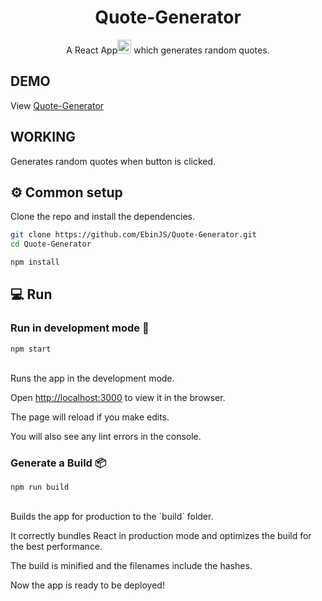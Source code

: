 <h1 align="center">Quote-Generator</h1>
<div align="center">
  <p>A React App<img src="https://emojis.slackmojis.com/emojis/images/1473950148/1161/react.png?1473950148" width="22" /> which generates random quotes.</p>
</div>

## DEMO

View [Quote-Generator](https://quote-generator-ebinjs.netlify.app/)

## WORKING

Generates random quotes when button is clicked.

## ⚙ Common setup

Clone the repo and install the dependencies.

```bash
git clone https://github.com/EbinJS/Quote-Generator.git
cd Quote-Generator
```

```bash
npm install
```

## 💻 Run

### Run in development mode 🧪

```
npm start
```
<br/>
Runs the app in the development mode.<br />

Open [http://localhost:3000](http://localhost:3000) to view it in the browser.

The page will reload if you make edits.<br />

You will also see any lint errors in the console.

### Generate a Build 📦

```
npm run build
```
<br/>
Builds the app for production to the `build` folder.<br />

It correctly bundles React in production mode and optimizes the build for the best performance.

The build is minified and the filenames include the hashes.<br />

Now the app is ready to be deployed!

